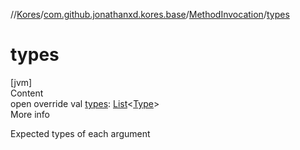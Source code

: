 //[Kores](../../index.md)/[com.github.jonathanxd.kores.base](../index.md)/[MethodInvocation](index.md)/[types](types.md)



# types  
[jvm]  
Content  
open override val [types](types.md): [List](https://kotlinlang.org/api/latest/jvm/stdlib/kotlin.collections/-list/index.html)<[Type](https://docs.oracle.com/javase/8/docs/api/java/lang/reflect/Type.html)>  
More info  


Expected types of each argument

  



